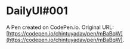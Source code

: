 # DailyUI#001

A Pen created on CodePen.io. Original URL: [https://codepen.io/chintuyadav/pen/mBaBqW](https://codepen.io/chintuyadav/pen/mBaBqW).


